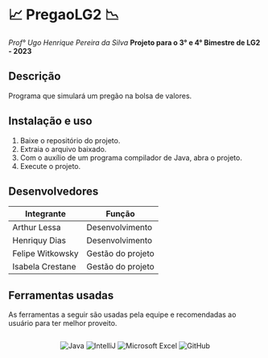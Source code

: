 # 📈 PregaoLG2 📉
_Prof° Ugo Henrique Pereira da Silva_
**Projeto para o 3° e 4° Bimestre de LG2 - 2023**

## Descrição
Programa que simulará um pregão na bolsa de valores.

## Instalação e uso
1. Baixe o repositório do projeto. 
2. Extraia o arquivo baixado.
3. Com o auxílio de um programa compilador de Java, abra o projeto.
4. Execute o projeto.

## Desenvolvedores
| Integrante               | Função                  |
|--------------------------|-------------------------|
| Arthur Lessa             | Desenvolvimento         |
| Henriquy Dias            | Desenvolvimento         |
| Felipe Witkowsky         | Gestão do projeto       |
| Isabela Crestane         | Gestão do projeto       |

## Ferramentas usadas
As ferramentas a seguir são usadas pela equipe e recomendadas ao usuário para ter melhor proveito.

<div style="display: flex; justify-content: center; align-items: center;">

![Java](https://img.shields.io/badge/java-%23ED8B00.svg?style=for-the-badge&logo=openjdk&logoColor=white)
![IntelliJ](https://img.shields.io/badge/IntelliJ-000000.svg?style=for-the-badge&logo=intellij-idea&logoColor=white)
![Microsoft Excel](https://img.shields.io/badge/Microsoft_Excel-217346?style=for-the-badge&logo=microsoft-excel&logoColor=white)
![GitHub](https://img.shields.io/badge/github-%23121011.svg?style=for-the-badge&logo=github&logoColor=white)

</div>
